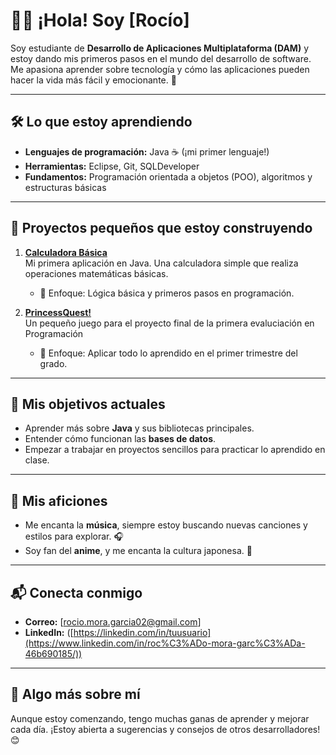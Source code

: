 # 👩‍💻 ¡Hola! Soy [Rocío]  
Soy estudiante de **Desarrollo de Aplicaciones Multiplataforma (DAM)** y estoy dando mis primeros pasos en el mundo del desarrollo de software. Me apasiona aprender sobre tecnología y cómo las aplicaciones pueden hacer la vida más fácil y emocionante. 🌟  

---

## 🛠️ Lo que estoy aprendiendo  
- **Lenguajes de programación:** Java ☕ (¡mi primer lenguaje!)  
- **Herramientas:** Eclipse, Git, SQLDeveloper  
- **Fundamentos:** Programación orientada a objetos (POO), algoritmos y estructuras básicas  

---

## 🌱 Proyectos pequeños que estoy construyendo  
1. **[Calculadora Básica]()**  
   Mi primera aplicación en Java. Una calculadora simple que realiza operaciones matemáticas básicas.  
   - 📂 Enfoque: Lógica básica y primeros pasos en programación.  

2. **[PrincessQuest!]()**  
   Un pequeño juego para el proyecto final de la primera evaluciación en Programación
   - 📂 Enfoque: Aplicar todo lo aprendido en el primer trimestre del grado.  
---

## 🎯 Mis objetivos actuales  
- Aprender más sobre **Java** y sus bibliotecas principales.  
- Entender cómo funcionan las **bases de datos**.  
- Empezar a trabajar en proyectos sencillos para practicar lo aprendido en clase.  
---
## 🎵 Mis aficiones  
- Me encanta la **música**, siempre estoy buscando nuevas canciones y estilos para explorar. 🎧  
- Soy fan del **anime**, y me encanta la cultura japonesa. 🌸  
---

## 📬 Conecta conmigo  
- **Correo:** [rocio.mora.garcia02@gmail.com]  
- **LinkedIn:** ([https://linkedin.com/in/tuusuario](https://www.linkedin.com/in/roc%C3%ADo-mora-garc%C3%ADa-46b690185/))  

---

## 🌟 Algo más sobre mí  
Aunque estoy comenzando, tengo muchas ganas de aprender y mejorar cada día. ¡Estoy abierta a sugerencias y consejos de otros desarrolladores! 😊  

